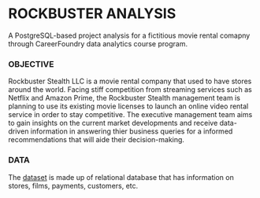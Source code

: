 # ROCKBUSTER ANALYSIS
A PostgreSQL-based project analysis for a fictitious movie rental comapny through CareerFoundry data analytics course program. 



### OBJECTIVE
Rockbuster Stealth LLC is a movie rental company that used to have stores around the world. Facing stiff competition from streaming services such as Netflix and Amazon Prime, the Rockbuster Stealth management team is planning to use its existing movie licenses to launch an online video rental service in order to stay competitive. The executive management team aims to gain insights on the current market developments and receive data-driven information in answering thier business queries for a informed recommendations that will aide their decision-making.


### DATA
The [dataset](https://github.com/gskelley/Rockbuster_Analysis/blob/main/dvdrental.tar) is made up of relational database that has information on stores, films, payments, customers, etc.
